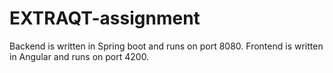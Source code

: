 ﻿# EXTRAQT-assignment
Backend is written in Spring boot and runs on port 8080.
Frontend is written in Angular and runs on port 4200.
